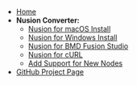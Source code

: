 <!-- docs/_sidebar.md -->
- [Home](/)
- **Nusion Converter:**
	- [Nusion for macOS Install](install_mac.md)
	- [Nusion for Windows Install](install_win.md)
	- [Nusion for BMD Fusion Studio](fusion.md)
	- [Nusion for cURL](curl.md)
	- [Add Support for New Nodes](adding_nodes.md)
- [GitHub Project Page](https://github.com/AndrewHazelden/NusionConverter)

